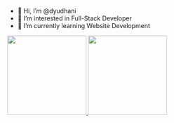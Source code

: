 - 👋 Hi, I’m @dyudhani
- 👀 I’m interested in Full-Stack Developer
- 🌱 I’m currently learning Website Development

<!---
dyudhani/dyudhani is a ✨ special ✨ repository because its `README.md` (this file) appears on your GitHub profile.
You can click the Preview link to take a look at your changes.
--->

<p align="left">
<a href="https://github.com/kadekaryasatya">
  <img height="180em" src="https://github-readme-stats-eight-theta.vercel.app/api?username=kadekaryasatya&show_icons=true&theme=algolia&include_all_commits=true&count_private=true"/>
  <img height="180em" src="https://github-readme-stats-eight-theta.vercel.app/api/top-langs/?username=kadekaryasatya&layout=compact&langs_count=8&theme=algolia"/>
</a>
</p>

